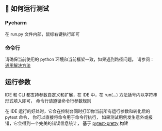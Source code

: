 ## 🚀 如何运行测试

### Pycharm

在 run.py 文件内部，鼠标右键执行即可

### 命令行

请确保当前使用的 python 环境和当前框架一致，如果遇到路径问题，
请参阅：[通用解决方法](https://www.cnblogs.com/duanweishi/p/15987693.html)

## 运行参数

IDE 和 CLI 都支持参数自定义和扩展，在 IDE 中，在 run(...) 方法括号内以字符串形式填入即可，
命令行请遵循命令行参数规则

在 IDE 运行的好处时，它会在控制台同时打印你当前所有运行参数和转化后的 pytest 命令，
你可以直接将命令用于命令行执行， 如果测试用例发生意外或报错，它会得到一个完美的错误信息统计，
基于 [pytest-pretty](https://github.com/samuelcolvin/pytest-pretty) 构建
